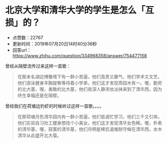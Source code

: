 # 北京大学和清华大学的学生是怎么「互损」的？
- 点赞数：22767
- 更新时间：2019年07月20日14时40分36秒
- 回答url：https://www.zhihu.com/question/334968358/answer/754477158
<body>
 <p data-pid="YRkOLYSv">曾经从隔壁流传过来这样一首歌：</p>
 <blockquote data-pid="-gqagBkL">
  在那未名湖边博雅塔下有一群小苦逼，他们高贵又霸气，他们学术又文艺。他们游泳健身丰胸提臀等待着小学弟，他们这才发现燕园木有一。喔，勤劳的北大基，喔，勇敢的北大基，他们夜深人静浓妆淡抹来到了清华西，因为终生幸福还是在隔壁。
 </blockquote>
 <p data-pid="riwbWhxP">曾经我们在荷塘边钓虾的时候听过这样一首歌。。。。</p>
 <blockquote data-pid="Qwg09krc">
  在那荷塘月色清华园内有一群小苦逼，他们低调忙学习，他们三千又引体。他们实验自习社工健身想找个小美女，他们这才发现清华女色稀。喔，朴素的清华基，喔，寂寞的清华基，他们月明星稀饥渴难耐守候在清华西，水木清华从此盛开北大菊。
 </blockquote>
</body>